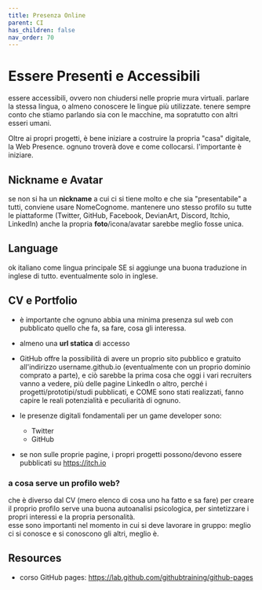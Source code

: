 ```yaml
---
title: Presenza Online
parent: CI
has_children: false
nav_order: 70
---
```


# Essere Presenti e Accessibili
essere accessibili, ovvero non chiudersi nelle proprie mura virtuali. parlare la stessa lingua, o almeno conoscere le lingue più utilizzate. tenere sempre conto che stiamo parlando sia con le macchine, ma sopratutto con altri esseri umani.

Oltre ai propri progetti, è bene iniziare a costruire la propria "casa" digitale, la Web Presence.  ognuno troverà dove e come collocarsi. l'importante è iniziare.

## Nickname e Avatar
se non si ha un **nickname** a cui ci si tiene molto e che sia "presentabile" a tutti, conviene usare NomeCognome.
mantenere uno stesso profilo su tutte le piattaforme (Twitter, GitHub, Facebook, DevianArt, Discord, Itchio, LinkedIn)
anche la propria **foto**/icona/avatar sarebbe meglio fosse unica.

## Language
ok italiano come lingua principale SE si aggiunge una buona traduzione in inglese di tutto. eventualmente solo in inglese.

## CV e Portfolio
- è importante che ognuno abbia una minima presenza sul web con pubblicato quello che fa, sa fare, cosa gli interessa.
- almeno una **url statica** di accesso
- GitHub offre la possibilità di avere un proprio sito pubblico e gratuito all'indirizzo username.github.io (eventualmente con un proprio dominio comprato a parte), e ciò sarebbe la prima cosa che oggi i vari recruiters vanno a vedere, più delle pagine LinkedIn o altro, perché i progetti/prototipi/studi pubblicati, e COME sono stati realizzati, fanno capire le reali potenzialità e peculiarità di ognuno.
- le presenze digitali fondamentali per un game developer sono:
  - Twitter
  - GitHub

- se non sulle proprie pagine, i propri progetti possono/devono essere pubblicati su https://itch.io

### a cosa serve un profilo web?
che è diverso dal CV (mero elenco di cosa uno ha fatto e sa fare)
per creare il proprio profilo serve una buona autoanalisi psicologica, per sintetizzare i propri interessi e la propria personalità.  
esse sono importanti nel momento in cui si deve lavorare in gruppo: meglio ci si conosce e si conoscono gli altri, meglio è.

## Resources
- corso GitHub pages: <https://lab.github.com/githubtraining/github-pages>
